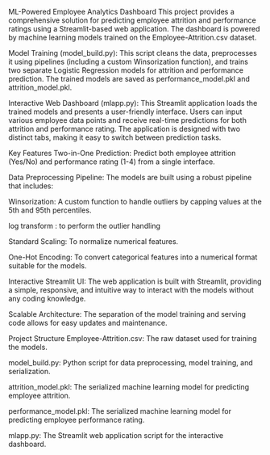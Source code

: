 ML-Powered Employee Analytics Dashboard
This project provides a comprehensive solution for predicting employee attrition and performance ratings using a Streamlit-based web application. The dashboard is powered by machine learning models trained on the Employee-Attrition.csv dataset.

Model Training (model_build.py): This script cleans the data, preprocesses it using pipelines (including a custom Winsorization function), and trains two separate Logistic Regression models for attrition and performance prediction. The trained models are saved as performance_model.pkl and attrition_model.pkl.

Interactive Web Dashboard (mlapp.py): This Streamlit application loads the trained models and presents a user-friendly interface. Users can input various employee data points and receive real-time predictions for both attrition and performance rating. The application is designed with two distinct tabs, making it easy to switch between prediction tasks.

Key Features
Two-in-One Prediction: Predict both employee attrition (Yes/No) and performance rating (1-4) from a single interface.

Data Preprocessing Pipeline: The models are built using a robust pipeline that includes:

Winsorization: A custom function to handle outliers by capping values at the 5th and 95th percentiles.

log transform : to perform the outlier handling

Standard Scaling: To normalize numerical features.

One-Hot Encoding: To convert categorical features into a numerical format suitable for the models.

Interactive Streamlit UI: The web application is built with Streamlit, providing a simple, responsive, and intuitive way to interact with the models without any coding knowledge.

Scalable Architecture: The separation of the model training and serving code allows for easy updates and maintenance.

Project Structure
Employee-Attrition.csv: The raw dataset used for training the models.

model_build.py: Python script for data preprocessing, model training, and serialization.

attrition_model.pkl: The serialized machine learning model for predicting employee attrition.

performance_model.pkl: The serialized machine learning model for predicting employee performance rating.

mlapp.py: The Streamlit web application script for the interactive dashboard.
